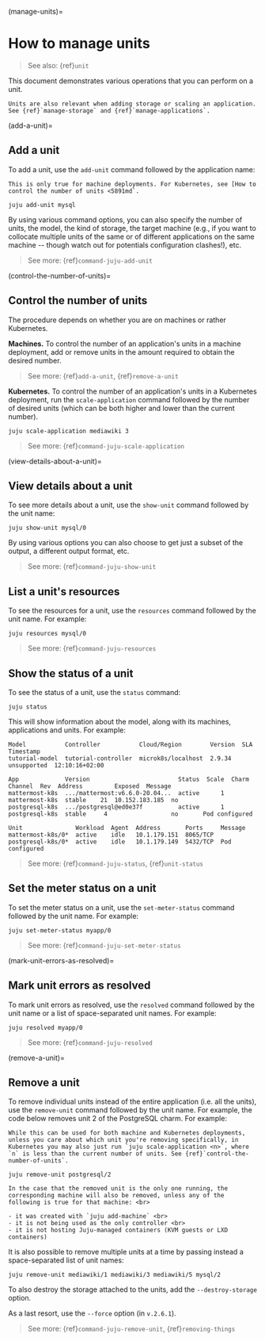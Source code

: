 (manage-units)=
# How to manage units

> See also: {ref}`unit`

This document demonstrates various operations that you can perform on a unit.

```{important}
Units are also relevant when adding storage or scaling an application. See {ref}`manage-storage` and {ref}`manage-applications`.
```

(add-a-unit)=
## Add a unit

To add a unit, use the `add-unit` command followed by the application name:

```{important}
This is only true for machine deployments. For Kubernetes, see [How to control the number of units <5891md`.
```

```text
juju add-unit mysql
```

By using various command options, you can also specify the number of units, the model, the kind of storage, the target machine (e.g., if you want to collocate multiple units of the same or of different applications on the same machine -- though watch out for potentials configuration clashes!), etc.


> See more: {ref}`command-juju-add-unit`

(control-the-number-of-units)=
## Control the number of units

The procedure depends on whether you are on machines or rather Kubernetes.

**Machines.** To control the number of an application's units in a machine deployment, add or remove units in the amount required to obtain the desired number.

> See more: {ref}`add-a-unit`, {ref}`remove-a-unit`

**Kubernetes.** To control the number of an application's units in a Kubernetes deployment, run the `scale-application` command followed by the number of desired units (which can be both higher and lower than the current number).

```text
juju scale-application mediawiki 3
```

> See more: {ref}`command-juju-scale-application`

(view-details-about-a-unit)=
## View details about a unit

To see more details about a unit, use the `show-unit` command followed by the unit name:

```text
juju show-unit mysql/0
```

By using various options you can also choose to get just a subset of the output, a different output format, etc.

> See more: {ref}`command-juju-show-unit`


## List a unit's resources

To see the resources for a unit, use the `resources` command followed by the unit name. For example:

```text
juju resources mysql/0
```

> See more: {ref}`command-juju-resources`

## Show the status of a unit

To see the status of a unit, use the `status` command:

```text
juju status
```

This will show information about the model, along with its machines, applications and units. For example:

```text
Model           Controller           Cloud/Region        Version  SLA          Timestamp
tutorial-model  tutorial-controller  microk8s/localhost  2.9.34   unsupported  12:10:16+02:00

App             Version                         Status  Scale  Charm           Channel  Rev  Address         Exposed  Message
mattermost-k8s  .../mattermost:v6.6.0-20.04...  active      1  mattermost-k8s  stable    21  10.152.183.185  no
postgresql-k8s  .../postgresql@ed0e37f          active      1  postgresql-k8s  stable     4                  no       Pod configured

Unit               Workload  Agent  Address       Ports     Message
mattermost-k8s/0*  active    idle   10.1.179.151  8065/TCP
postgresql-k8s/0*  active    idle   10.1.179.149  5432/TCP  Pod configured
```

> See more: {ref}`command-juju-status`, {ref}`unit-status`


## Set the meter status on a unit

To set the meter status on a unit, use the `set-meter-status` command followed by the unit name. For example:

```text
juju set-meter-status myapp/0
```

> See more: {ref}`command-juju-set-meter-status`

(mark-unit-errors-as-resolved)=
## Mark unit errors as resolved

To mark unit errors as resolved, use the `resolved` command followed by the unit name or a list of space-separated unit names. For example:

```text
juju resolved myapp/0
```

> See more: {ref}`command-juju-resolved`

(remove-a-unit)=
## Remove a unit

To remove individual units instead of the entire application (i.e. all the units), use the `remove-unit` command followed by the unit name. For example, the code below removes unit 2 of the PostgreSQL charm. For example:

```{important}
While this can be used for both machine and Kubernetes deployments, unless you care about which unit you're removing specifically, in Kubernetes you may also just run `juju scale-application <n>`, where `n` is less than the current number of units. See {ref}`control-the-number-of-units`.
```


```text
juju remove-unit postgresql/2
```

```{important}
In the case that the removed unit is the only one running, the corresponding machine will also be removed, unless any of the following is true for that machine: <br>

- it was created with `juju add-machine` <br>
- it is not being used as the only controller <br>
- it is not hosting Juju-managed containers (KVM guests or LXD containers)

```


It is also possible to remove multiple units at a time by passing instead a space-separated list of unit names:

```text
juju remove-unit mediawiki/1 mediawiki/3 mediawiki/5 mysql/2
```

<!--Why is this necessary? Doesn't removing a unit automatically destroy the storage?-->
To also destroy the storage attached to the units, add the `--destroy-storage` option.

<!--As a last resort in case of what...?-->
As a last resort, use the `--force` option (in `v.2.6.1`).

> See more: {ref}`command-juju-remove-unit`, {ref}`removing-things`

